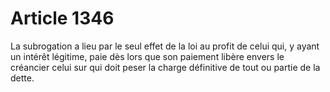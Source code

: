 # Article 1346

La subrogation a lieu par le seul effet de la loi au profit de celui qui, y ayant un intérêt légitime, paie dès lors que son paiement libère envers le créancier celui sur qui doit peser la charge définitive de tout ou partie de la dette.
